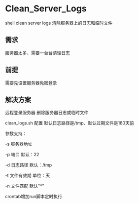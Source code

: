 # Clean_Server_Logs
shell clean server logs
清除服务器上的日志和临时文件

## 需求
服务器太多，需要一台台清理日志

## 前提
需要先设置服务器免密登录

## 解决方案
远程登录服务器 删除服务器日志或临时文件

clean_logs.sh 配置 默认日志路径是/tmp、默认过期文件是180天前

参数支持： 

-s 服务器地址

-p 端口 默认：22

-d 日志路径 默认：/tmp

-t 文件有效期 单位：天

-n 文件匹配 默认"*"

crontab增加run脚本定时执行
